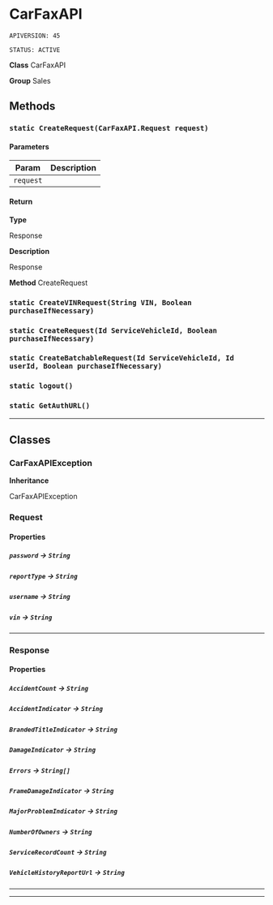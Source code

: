 # CarFaxAPI

`APIVERSION: 45`

`STATUS: ACTIVE`



**Class** CarFaxAPI


**Group** Sales

## Methods
### `static CreateRequest(CarFaxAPI.Request request)`
#### Parameters

|Param|Description|
|---|---|
|`request`||

#### Return

**Type**

Response

**Description**

Response


**Method** CreateRequest

### `static CreateVINRequest(String VIN, Boolean purchaseIfNecessary)`
### `static CreateRequest(Id ServiceVehicleId, Boolean purchaseIfNecessary)`
### `static CreateBatchableRequest(Id ServiceVehicleId, Id userId, Boolean purchaseIfNecessary)`
### `static logout()`
### `static GetAuthURL()`
---
## Classes
### CarFaxAPIException

**Inheritance**

CarFaxAPIException


### Request
#### Properties

##### `password` → `String`


##### `reportType` → `String`


##### `username` → `String`


##### `vin` → `String`


---

### Response
#### Properties

##### `AccidentCount` → `String`


##### `AccidentIndicator` → `String`


##### `BrandedTitleIndicator` → `String`


##### `DamageIndicator` → `String`


##### `Errors` → `String[]`


##### `FrameDamageIndicator` → `String`


##### `MajorProblemIndicator` → `String`


##### `NumberOfOwners` → `String`


##### `ServiceRecordCount` → `String`


##### `VehicleHistoryReportUrl` → `String`


---

---
